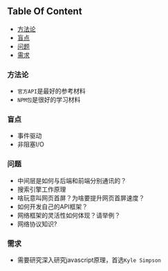 <!-- START doctoc generated TOC please keep comment here to allow auto update -->
<!-- DON'T EDIT THIS SECTION, INSTEAD RE-RUN doctoc TO UPDATE -->
## Table Of Content

- [方法论](#%E6%96%B9%E6%B3%95%E8%AE%BA)
- [盲点](#%E7%9B%B2%E7%82%B9)
- [问题](#%E9%97%AE%E9%A2%98)
- [需求](#%E9%9C%80%E6%B1%82)

<!-- END doctoc generated TOC please keep comment here to allow auto update -->

### 方法论
- `官方API`是最好的参考材料
- `NPM包`是很好的学习材料

### 盲点
- 事件驱动
- 非阻塞I/O

### 问题
- 中间层是如何与后端和前端分别通讯的？
- 搜索引擎工作原理
- 啥玩意叫网页首屏？为啥要提升网页首屏速度？
- 如何开发自己的API框架？
- 网络框架的灵活性如何体现？请举例？
- 网络协议知识?

### 需求
- 需要研究深入研究javascript原理，首选`Kyle Simpson`



